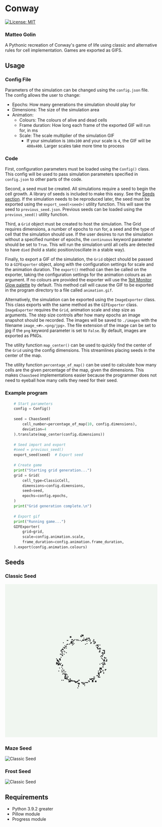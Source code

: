 # Conway
[![License: MIT](https://img.shields.io/badge/License-MIT-black.svg)](https://opensource.org/licenses/MIT)
### Matteo Golin
A Pythonic recreation of Conway's game of life using classic and alternative rules for cell implementation. Games are
exported as GIFS.

## Usage
### Config File
Parameters of the simulation can be changed using the `config.json` file. The config allows the user to change:
- Epochs: How many generations the simulation should play for
- Dimensions: The size of the simulation area
- Animation:
  - Colours: The colours of alive and dead cells
  - Frame duration: How long each frame of the exported GIF will run for, in ms
  - Scale: The scale multiplier of the simulation GIF
    - If your simulation is `100x100` and your scale is `4`, the GIF will be `400x400`. Larger scales take more time to process

### Code
First, configuration parameters must be loaded using the `Config()` class. This config will be used to pass simulation
parameters specified in `config.json` to other parts of the code.

Second, a seed must be created. All simulations require a seed to begin the cell growth. A library of seeds is included
to make this easy. See the [Seeds section](#seeds). If the simulation needs to be reproduced later, the seed must be
exported using the `export_seed(<seed>)` utility function. This will save the seed to `previous_seed.json`. Previous
seeds can be loaded using the `previous_seed()` utility function.

Third, a `Grid` object must be created to host the simulation. The Grid requires dimensions, a number of epochs to run
for, a seed and the type of cell that the simulation should use.
If the user desires to run the simulation without a specified number of epochs, the `continuous` keyword parameter 
should be set to `True`. This will run the simulation until all cells are detected to have `died` (hold a static
position/oscillate in a stable way).

Finally, to export a GIF of the simulation, the `Grid` object should be passed to a `GIFExporter` object, along with the
configuration settings for scale and the animation duration. The `export()` method can then be called on the exporter,
taking the configuration settings for the animation colours as an argument. If no colours are provided the exporter will
use the [1bit Monitor Glow palette](https://lospec.com/palette-list/1bit-monitor-glow) by default. This method call will
cause the GIF to be exported in the program directory to a file called `animation.gif`.

Alternatively, the simulation can be exported using the `ImageExporter` class. This class exports with the same method
as the `GIFExporter` class. `ImageExporter` requires the `Grid`, animation scale and step size as arguments. The step 
size controls after how many epochs an image snapshot should be recorded. The images will be saved to `./images` with
the filename `image_<#>.<png/jpg>`. The file extension of the image can be set to jpg if the `png` keyword parameter is
set to `False`. By default, images are exported as PNGs.

The utility function `map_center()` can be used to quickly find the center of the `Grid` using the config dimensions.
This streamlines placing seeds in the center of the map.

The utility function `percentage_of_map()` can be used to calculate how many cells are the given percentage of the map,
given the dimensions. This makes `ChaosSeed` implementations easier because the programmer does not need to eyeball how 
many cells they need for their seed.

### Example program
```Python
    # Start parameters
    config = Config()

    seed = ChaosSeed(
        cell_number=percentage_of_map(10, config.dimensions),
        deviation=4
    ).translate(map_center(config.dimensions))

    # Seed import and export
    #seed = previous_seed()
    export_seed(seed)  # Export seed

    # Create game
    print("Starting grid generation...")
    grid = Grid(
        cell_type=ClassicCell,
        dimensions=config.dimensions,
        seed=seed,
        epochs=config.epochs,
    )
    print("Grid generation complete.\n")

    # Export gif
    print("Running game...")
    GIFExporter(
        grid=grid,
        scale=config.animation.scale,
        frame_duration=config.animation.frame_duration,
    ).export(config.animation.colours)
```

## Seeds

### Classic Seed
![Classic Seed](./docs/classic.gif)
### Maze Seed
![Classic Seed](./docs/maze.gif)
### Frost Seed
![Classic Seed](./docs/frost.gif)

## Requirements
- Python 3.9.2 greater
- Pillow module
- Progress module

